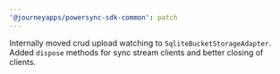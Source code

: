 ```yaml
---
'@journeyapps/powersync-sdk-common': patch
---
```


Internally moved crud upload watching to `SqliteBucketStorageAdapter`. Added `dispose` methods for sync stream clients and better closing of clients.
